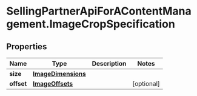 # SellingPartnerApiForAContentManagement.ImageCropSpecification

## Properties

Name | Type | Description | Notes
------------ | ------------- | ------------- | -------------
**size** | [**ImageDimensions**](ImageDimensions.md) |  | 
**offset** | [**ImageOffsets**](ImageOffsets.md) |  | [optional] 


